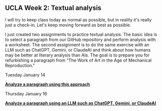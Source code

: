## UCLA Week 2: Textual analysis

I will try to keep class today as normal as possible, but in reality it's really just a check-in. Let's keep moving forward as best as possible. 

I just created two assignments to practice textual analysis. The basic idea is to select a paragraph from our GitHub repository and perform analysis with a worksheet. The second assignment is to do the same exercise with an LLM such as ChatGPT, Gemini, or ClaudeAI and think about how humans may be better at literary analysis than AIs. The goal is to prepare you for refurbishing a paragraph from "The Work of Art in the Age of Mechanical Reproduction."



Tuesday January 14

**[Analyze a paragraph using this approach](https://bruinlearn.ucla.edu/courses/199086/assignments/1732811)**



Thursday January 16

**[Analyze a paragraph using an LLM such as ChatGPT, Gemini, or ClaudeAI](https://bruinlearn.ucla.edu/courses/199086/assignments/1732812)**

